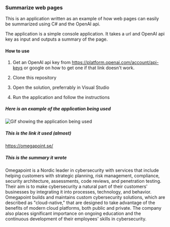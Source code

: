 ### Summarize web pages
This is an application written as an example of how web pages can easily be summarized using C# and the OpenAI api.

The application is a simple console application. It takes a url and OpenAI api key as input and outputs a summary of the page.

#### How to use
1. Get an OpenAI api key from https://platform.openai.com/account/api-keys
or google on how to get one if that link doesn't work.

2. Clone this repository
3. Open the solution, preferrably in Visual Studio
4. Run the application and follow the instructions

##### Here is an example of the application being used
![Gif showing the application being used](WebPageSummarizer.gif)

##### This is the link it used (almost)
https://omegapoint.se/

##### This is the summary it wrote
Omegapoint is a Nordic leader in cybersecurity with services that include helping customers with strategic planning, risk management, compliance, security architecture, assessments, code reviews, and penetration testing. Their aim is to make cybersecurity a natural part of their customers' businesses by integrating it into processes, technology, and behavior. Omegapoint builds and maintains custom cybersecurity solutions, which are described as "cloud-native," that are designed to take advantage of the benefits of modern cloud platforms, both public and private. The company also places significant importance on ongoing education and the continuous development of their employees' skills in cybersecurity.